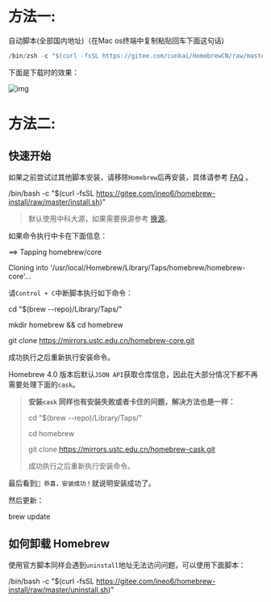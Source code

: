 
# 方法一:

自动脚本(全部国内地址)（在Mac os终端中复制粘贴回车下面这句话)

```java
/bin/zsh -c "$(curl -fsSL https://gitee.com/cunkai/HomebrewCN/raw/master/Homebrew.sh)"
```

下面是下载时的效果：

![img](https://img2020.cnblogs.com/blog/1681961/202004/1681961-20200422164413625-522091467.jpg)


# 方法二:
## 快速开始

如果之前尝试过其他脚本安装，请移除`Homebrew`后再安装，具体请参考 [FAQ](https://brew.idayer.com/guide/faq/#%E5%A6%82%E4%BD%95%E5%88%A0%E9%99%A4Homebrew) 。

/bin/bash -c "$(curl -fsSL https://gitee.com/ineo6/homebrew-install/raw/master/install.sh)"

> 默认使用中科大源，如果需要换源参考 [换源](https://brew.idayer.com/guide/change-source/)。

如果命令执行中卡在下面信息：

==> Tapping homebrew/core

Cloning into '/usr/local/Homebrew/Library/Taps/homebrew/homebrew-core'...

请`Control + C`中断脚本执行如下命令：

cd "$(brew --repo)/Library/Taps/"

mkdir homebrew && cd homebrew

git clone https://mirrors.ustc.edu.cn/homebrew-core.git

成功执行之后重新执行安装命令。

Homebrew 4.0 版本后默认`JSON API`获取仓库信息，因此在大部分情况下都不再需要处理下面的`cask`。

> **安装`cask` 同样也有安装失败或者卡住的问题，解决方法也是一样：**
> 
> cd "$(brew --repo)/Library/Taps/"
> 
> cd homebrew
> 
> git clone https://mirrors.ustc.edu.cn/homebrew-cask.git
> 
> 成功执行之后重新执行安装命令。

最后看到`🎉 恭喜，安装成功！`就说明安装成功了。

然后更新：

brew update

## [](https://brew.idayer.com/guide/start/#%E5%A6%82%E4%BD%95%E5%8D%B8%E8%BD%BD-homebrew)如何卸载 Homebrew

使用官方脚本同样会遇到`uninstall`地址无法访问问题，可以使用下面脚本：

/bin/bash -c "$(curl -fsSL https://gitee.com/ineo6/homebrew-install/raw/master/uninstall.sh)"